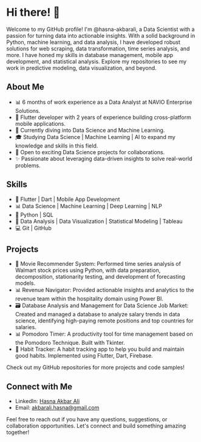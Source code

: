 # Hi there! 👋

Welcome to my GitHub profile! I'm @hasna-akbarali, a Data Scientist with a passion for turning data into actionable insights. With a solid background in Python, machine learning, and data analysis, I have developed robust solutions for web scraping, data transformation, time series analysis, and more. I have honed my skills in database management, mobile app development, and statistical analysis. Explore my repositories to see my work in predictive modeling, data visualization, and beyond.

## About Me
- 📊 6 months of work experience as a Data Analyst at NAVIO Enterprise Solutions.
- 📱 Flutter developer with 2 years of experience building cross-platform mobile applications.
- 🌱 Currently diving into Data Science and Machine Learning.
- 🎓 Studying Data Science | Machine Learning | AI to expand my knowledge and skills in this field.
- 💼 Open to exciting Data Science projects for collaborations.
- ✨ Passionate about leveraging data-driven insights to solve real-world problems.

## Skills

- 📱 Flutter | Dart | Mobile App Development
- 📊 Data Science | Machine Learning | Deep Learning | NLP
- 🐍 Python | SQL
- 🧮 Data Analysis | Data Visualization | Statistical Modeling | Tableau
- 💻 Git | GitHub

## Projects

- 🔬 Movie Recommender System: Performed time series analysis of Walmart stock prices using Python, with data preparation, decomposition, stationarity testing, and development of forecasting models.
- 📊 Revenue Navigator: Provided actionable insights and analytics to the revenue team within the hospitality domain using Power BI.
- 🗃 Database Analysis and Management for Data Science Job Market: Created and managed a database to analyze salary trends in data science, identifying high-paying remote positions and top countries for salaries. 
- 📊 Pomodoro Timer: A productivity tool for time management based on the Pomodoro Technique. Built with Tkinter.
- 🤖 Habit Tracker: A habit tracking app to help you build and maintain good habits. Implemented using Flutter, Dart, Firebase.

Check out my GitHub repositories for more projects and code samples!

## Connect with Me

- LinkedIn: [Hasna Akbar Ali ](https://www.linkedin.com/in/hasna-akbar-ali-1485981b0/)
- Email: akbarali.hasna@gmail.com

Feel free to reach out if you have any questions, suggestions, or collaboration opportunities. Let's connect and build something amazing together!

